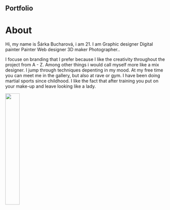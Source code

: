 ## Portfolio

# About

Hi, my name is Šárka Bucharová, i am 21.
I am Graphic designer
     Digital painter
     Painter
     Web designer
     3D maker
     Photographer..

I focuse on branding that I prefer because I like the creativity throughout the project from A - Z.
Among other things i would call myself more like a mix designer. I jump through techniques depenting in my mood.
At my free time you can meet me in the gallery, but also at rave or gym. I have been doing martial sports since childhood. 
I like the fact that after training you put on your make-up and leave looking like a lady. 


<img src="https://github.com/bucharova/english-for-designers/assets/150127129/34d5da4a-9639-462e-a48b-adacea52589c" width=30% height=30%>
